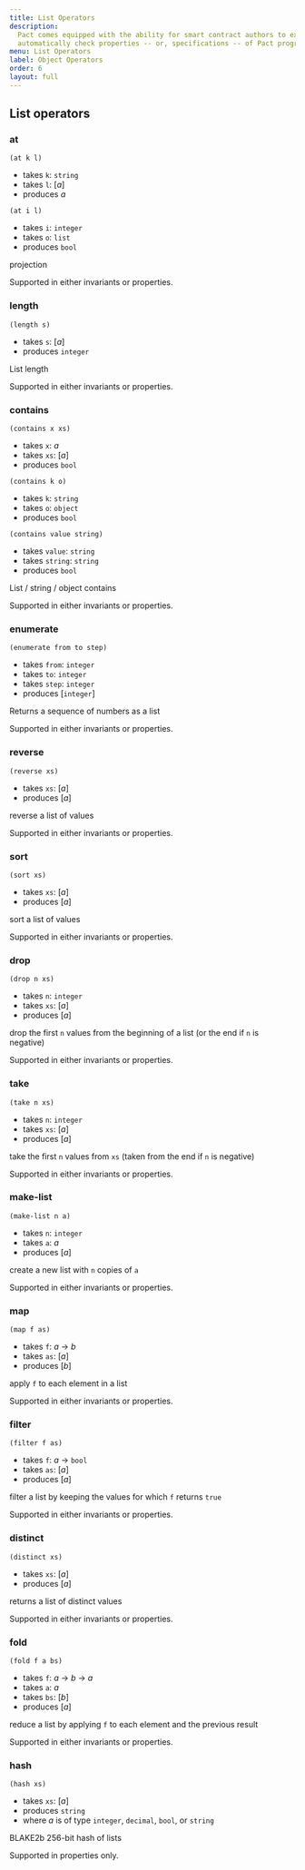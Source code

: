```yaml
---
title: List Operators
description:
  Pact comes equipped with the ability for smart contract authors to express and
  automatically check properties -- or, specifications -- of Pact programs.
menu: List Operators
label: Object Operators
order: 6
layout: full
---
```


## List operators

### at

```pact
(at k l)
```

- takes `k`: `string`
- takes `l`: [_a_]
- produces _a_

```pact
(at i l)
```

- takes `i`: `integer`
- takes `o`: `list`
- produces `bool`

projection

Supported in either invariants or properties.

### length

```pact
(length s)
```

- takes `s`: [_a_]
- produces `integer`

List length

Supported in either invariants or properties.

### contains

```pact
(contains x xs)
```

- takes `x`: _a_
- takes `xs`: [_a_]
- produces `bool`

```pact
(contains k o)
```

- takes `k`: `string`
- takes `o`: `object`
- produces `bool`

```pact
(contains value string)
```

- takes `value`: `string`
- takes `string`: `string`
- produces `bool`

List / string / object contains

Supported in either invariants or properties.

### enumerate

```pact
(enumerate from to step)
```

- takes `from`: `integer`
- takes `to`: `integer`
- takes `step`: `integer`
- produces [`integer`]

Returns a sequence of numbers as a list

Supported in either invariants or properties.

### reverse

```pact
(reverse xs)
```

- takes `xs`: [_a_]
- produces [_a_]

reverse a list of values

Supported in either invariants or properties.

### sort

```pact
(sort xs)
```

- takes `xs`: [_a_]
- produces [_a_]

sort a list of values

Supported in either invariants or properties.

### drop

```pact
(drop n xs)
```

- takes `n`: `integer`
- takes `xs`: [_a_]
- produces [_a_]

drop the first `n` values from the beginning of a list (or the end if `n` is
negative)

Supported in either invariants or properties.

### take

```pact
(take n xs)
```

- takes `n`: `integer`
- takes `xs`: [_a_]
- produces [_a_]

take the first `n` values from `xs` (taken from the end if `n` is negative)

Supported in either invariants or properties.

### make-list

```pact
(make-list n a)
```

- takes `n`: `integer`
- takes `a`: _a_
- produces [_a_]

create a new list with `n` copies of `a`

Supported in either invariants or properties.

### map

```pact
(map f as)
```

- takes `f`: _a_ -> _b_
- takes `as`: [_a_]
- produces [_b_]

apply `f` to each element in a list

Supported in either invariants or properties.

### filter

```pact
(filter f as)
```

- takes `f`: _a_ -> `bool`
- takes `as`: [_a_]
- produces [_a_]

filter a list by keeping the values for which `f` returns `true`

Supported in either invariants or properties.

### distinct

```pact
(distinct xs)
```

- takes `xs`: [_a_]
- produces [_a_]

returns a list of distinct values

Supported in either invariants or properties.

### fold

```pact
(fold f a bs)
```

- takes `f`: _a_ -> _b_ -> _a_
- takes `a`: _a_
- takes `bs`: [_b_]
- produces [_a_]

reduce a list by applying `f` to each element and the previous result

Supported in either invariants or properties.

### hash

```pact
(hash xs)
```

- takes `xs`: [_a_]
- produces `string`
- where _a_ is of type `integer`, `decimal`, `bool`, or `string`

BLAKE2b 256-bit hash of lists

Supported in properties only.

